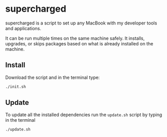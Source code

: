 # supercharged
supercharged is a script to set up any MacBook with my developer tools and applications.

It can be run multiple times on the same machine safely.
It installs, upgrades, or skips packages
based on what is already installed on the machine.

Install
-------

Download the script and in the terminal type:

```sh
./init.sh
```

Update
------

To update all the installed dependencies run the `update.sh` script by typing in the terminal 

```sh
./update.sh
```
